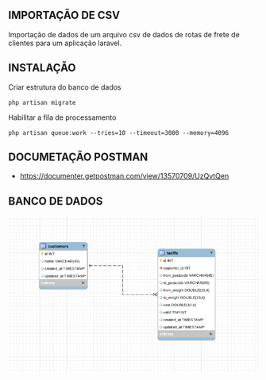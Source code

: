 

## IMPORTAÇÃO DE CSV
Importação de dados de um arquivo csv de dados de rotas de frete de clientes para um aplicação laravel. 

## INSTALAÇÃO
Criar estrutura do banco de dados
```
php artisan migrate
```

Habilitar a fila de processamento
```
php artisan queue:work --tries=10 --timeout=3000 --memory=4096
```

## DOCUMETAÇÃO POSTMAN
- https://documenter.getpostman.com/view/13570709/UzQvtQen

## BANCO DE DADOS
![alt text](https://raw.githubusercontent.com/salescairo/php-csv-importation/main/storage/app/others/db.png)